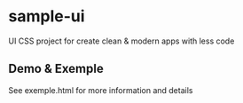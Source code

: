 # sample-ui
UI CSS project for create clean &amp; modern apps with less code


## Demo & Exemple
See exemple.html for more information and details
